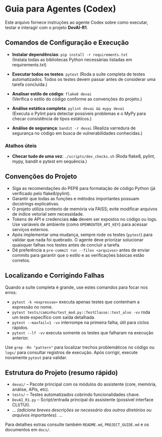 # Guia para Agentes (Codex)

Este arquivo fornece instruções ao agente Codex sobre como executar, testar e interagir com o projeto **DevAI-R1**.

## Comandos de Configuração e Execução

- **Instalar dependências**: `pip install -r requirements.txt`  
  (Instala todas as bibliotecas Python necessárias listadas em requirements.txt)

- **Executar todos os testes**: `pytest`
  (Roda a suíte completa de testes automatizados. Todos os testes devem passar antes de considerar uma tarefa concluída.)

- **Analisar estilo de código**: `flake8 devai`  
  (Verifica o estilo do código conforme as convenções do projeto.)

- **Análise estática completa**: `pylint devai && mypy devai`  
  (Executa o Pylint para detectar possíveis problemas e o MyPy para checar consistência de tipos estáticos.)

- **Análise de segurança**: `bandit -r devai`
  (Realiza varredura de segurança no código em busca de vulnerabilidades conhecidas.)

### Atalhos úteis

- **Checar tudo de uma vez**: `./scripts/dev_checks.sh`
  (Roda flake8, pylint, mypy, bandit e pytest em sequência.)

## Convenções do Projeto

- Siga as recomendações do PEP8 para formatação de código Python (já verificado pelo flake8/pylint).
- Garantir que todas as funções e métodos importantes possuam docstrings explicativas.
- O projeto utiliza contexto de memória via FAISS; evite modificar arquivos de índice vetorial sem necessidade.
- Tokens de API e credenciais **não** devem ser expostos no código ou logs. Use variáveis de ambiente (como `OPENROUTER_API_KEY`) para acessar serviços externos.
- Após implementar uma mudança, sempre rode os testes (`pytest`) para validar que nada foi quebrado. O agente deve priorizar solucionar quaisquer falhas nos testes antes de concluir a tarefa.
- Dê preferência a `pre-commit run --files <arquivos>` antes de enviar commits para garantir que o estilo e as verificações básicas estão corretos.

## Localizando e Corrigindo Falhas

Quando a suíte completa é grande, use estes comandos para focar nos erros:

- `pytest -k <expressao>` executa apenas testes que contenham a expressão no nome.
- `pytest tests/caminho/test_mod.py::TestClasse::test_alvo -vv` roda um teste específico com saída detalhada.
- `pytest --maxfail=1 -vv` interrompe na primeira falha, útil para ciclos rápidos.
- `pytest --lf -vv` executa somente os testes que falharam na execução anterior.

Use `grep -Rn "pattern"` para localizar trechos problemáticos no código ou `logs/` para consultar registros de execução. Após corrigir, execute novamente `pytest` para validar.

## Estrutura do Projeto (resumo rápido)

- `devai/` – Pacote principal com os módulos do assistente (core, memória, análise, APIs, etc).
- `tests/` – Testes automatizados cobrindo funcionalidades chave.
- `DevAI_R1.py` – Script/entrada principal do assistente (possível interface CLI/TUI).
- ... *(adicione breves descrições se necessário dos outros diretórios ou arquivos importantes).* ...

Para detalhes extras consulte também `README.md`, `PROJECT_GUIDE.md` e os documentos em `docs/`.
